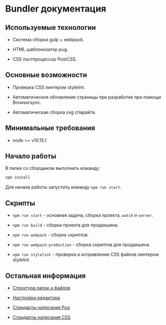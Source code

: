 # Bundler документация

## Используемые технологии

* Система сборки gulp + webpack.

* HTML шаблонизатор pug.

* CSS постпроцессор PostCSS.

## Основные возможности

* Проверка CSS линтером stylelint.

* Автоматическое обновление страницы при разработке при помощи Browsersync.

* Автоматическая сборка svg спарайта.

## Минимальные требования

* node >= v10.15.1

## Начало работы

В папке со сборщиком выполнить команду:

```bash
npm install
```

Для начала работы запустить команду `npm run start`.

## Скрипты

* `npm run start` - основная задача, сборка проекта, `watch` и `server`.

* `npm run build` - сборка проекта для продакшена.

* `npm run webpack` - сборка скриптов.

* `npm run webpack-production` - сборка скриптов для продакшена.

* `npm run stylelint` - проверка и исправление CSS файлов линтером stylelint.

## Остальная информация

* [Структура папок и файлов](structure.md)

* [Настройки редактора](editorconfig.md)

* [Стандарты написания Pug](codeguide-html.md)

* [Стандарты написания CSS](codeguide-css.md)
